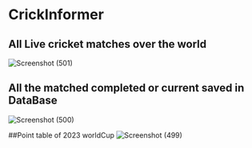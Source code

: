 # CrickInformer

## All Live cricket matches over the world
![Screenshot (501)](https://github.com/Brijesh-yadavv/CrickInformer/assets/93579764/75ce98e5-1a62-4ec4-ac2a-dd1bf46326ea)

## All the matched completed or current saved in DataBase
![Screenshot (500)](https://github.com/Brijesh-yadavv/CrickInformer/assets/93579764/2afd8b92-1ede-4f27-94c8-ed3750ef64f9)

##Point table of 2023 worldCup
![Screenshot (499)](https://github.com/Brijesh-yadavv/CrickInformer/assets/93579764/5a47f8c4-a699-402b-98ea-ad77da175934)

